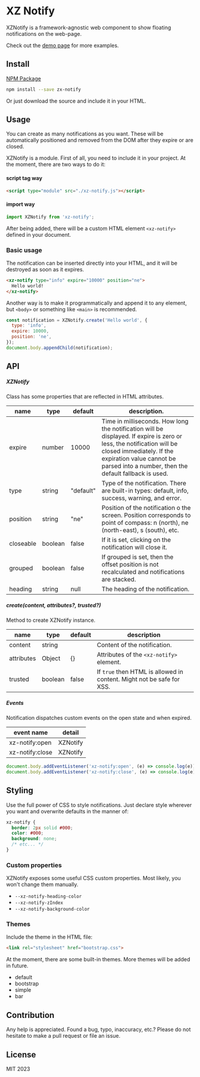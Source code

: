 # XZ Notify

XZNotify is a framework-agnostic web component to show floating notifications on the web-page.

Check out the [demo page](https://www.whoop.ee/xz-notify/demo) for more examples.

## Install

[NPM Package](https://www.whoop.ee/package/xz-notify)

```sh
npm install --save zx-notify
```

Or just download the source and include it in your HTML.

## Usage

You can create as many notifications as you want. These will be automatically positioned and removed from the DOM after they expire or are closed.

XZNotify is a module. First of all, you need to include it in your project. At the moment, there are two ways to do it:

#### script tag way

```html
<script type="module" src="./xz-notify.js"></script>
```

#### import way

```js
import XZNotify from 'xz-notify';
```

After being added, there will be a custom HTML element `<xz-notify>` defined in your document.

### Basic usage

The notification can be inserted directly into your HTML, and it will be destroyed as soon as it expires.

```html
<xz-notify type="info" expire="10000" position="ne">
  Hello world!
</xz-notify>
```

Another way is to make it programmatically and append it to any element, but `<body>` or something like `<main>` is recommended.

```js
const notification = XZNotify.create('Hello world', {
  type: 'info',
  expire: 10000,
  position: 'ne',
});
document.body.appendChild(notification);
```

## API

##### XZNotify

Class has some properties that are reflected in HTML attributes.

| name      | type     | default   | description.
|-----------|----------|-----------|-----|
| expire    | number   | 10000     | Time in milliseconds. How long the notification will be displayed. If expire is zero or less, the notification will be closed immediately. If the expiration value cannot be parsed into a number, then the default fallback is used. |
| type      | string   | "default" | Type of the notification. There are built-in types: default, info, success, warning, and error. |
| position  | string   | "ne"      | Position of the notification o the screen. Position corresponds to point of compass: n (north), ne (north-east), s (south), etc. |
| closeable | boolean  | false     | If it is set, clicking on the notification will close it. |
| grouped   | boolean  | false     | If grouped is set, then the offset position is not recalculated and notifications are stacked. |
| heading   | string   | null      | The heading of the notification. |

##### create(content, attributes?, trusted?)

Method to create XZNotify instance.

| name       | type     | default | description |
|------------|----------|---------|-------------|
| content    | string   |         | Content of the notification. |
| attributes | Object   | {}      | Attributes of the `<xz-notify>` element. |
| trusted    | boolean  | false   | If `true` then HTML is allowed in content. Might not be safe for XSS. |

##### Events

Notification dispatches custom events on the open state and when expired.

| event name      | detail   |
|-----------------|----------|
| xz-notify:open  | XZNotify |
| xz-notify:close | XZNotify |

```js
document.body.addEventListener('xz-notify:open', (e) => console.log(e));
document.body.addEventListener('xz-notify:close', (e) => console.log(e));
```


## Styling

Use the full power of CSS to style notifications. Just declare style wherever you want and overwrite defaults in the manner of:

```css
xz-notify {
  border: 2px solid #000;
  color: #000;
  background: none;
  /* etc... */
}
```
### Custom properties

XZNotify exposes some useful CSS custom properties. Most likely, you won't change them manually. 

* `--xz-notify-heading-color`
* `--xz-notify-zIndex` 
* `--xz-notify-background-color`


### Themes

Include the theme in the HTML file:

```html
<link rel="stylesheet" href="bootstrap.css">
```

At the moment, there are some built-in themes. More themes will be added in future.

* default
* bootstrap
* simple
* bar

## Contribution

Any help is appreciated. Found a bug, typo, inaccuracy, etc.?
Please do not hesitate to make a pull request or file an issue.

## License

MIT 2023